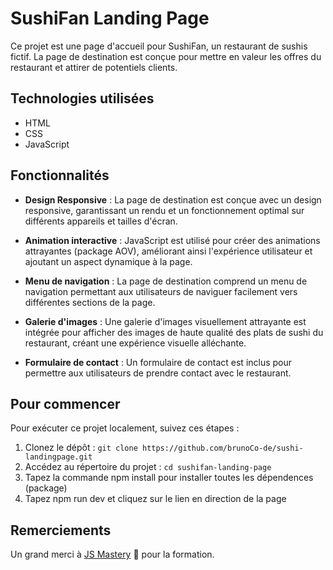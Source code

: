 # SushiFan Landing Page

Ce projet est une page d'accueil pour SushiFan, un restaurant de sushis fictif. La page de destination est conçue pour mettre en valeur les offres du restaurant et attirer de potentiels clients.

## Technologies utilisées

- HTML
- CSS
- JavaScript

## Fonctionnalités

- **Design Responsive** : La page de destination est conçue avec un design responsive, garantissant un rendu et un fonctionnement optimal sur différents appareils et tailles d'écran.

- **Animation interactive** : JavaScript est utilisé pour créer des animations attrayantes (package AOV), améliorant ainsi l'expérience utilisateur et ajoutant un aspect dynamique à la page.

- **Menu de navigation** : La page de destination comprend un menu de navigation permettant aux utilisateurs de naviguer facilement vers différentes sections de la page.

- **Galerie d'images** : Une galerie d'images visuellement attrayante est intégrée pour afficher des images de haute qualité des plats de sushi du restaurant, créant une expérience visuelle alléchante.

- **Formulaire de contact** : Un formulaire de contact est inclus pour permettre aux utilisateurs de prendre contact avec le restaurant.

## Pour commencer

Pour exécuter ce projet localement, suivez ces étapes :

1. Clonez le dépôt : `git clone https://github.com/brunoCo-de/sushi-landingpage.git` 
2. Accédez au répertoire du projet : `cd sushifan-landing-page`
3. Tapez la commande npm install pour installer toutes les dépendences (package)
4. Tapez npm run dev et cliquez sur le lien en direction de la page

## Remerciements

Un grand merci à [JS Mastery](https://www.jsmastery.pro/) 🩵 pour la formation.
